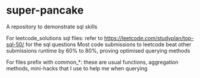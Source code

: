 # super-pancake
A repository to demonstrate sql skills

For leetcode_solutions sql files:
refer to https://leetcode.com/studyplan/top-sql-50/ for the sql questions
Most code submissions to leetcode beat other submissions runtime by 60% to 80%, proving optimised querying methods

For files prefix with common_*:
these are usual functions, aggregation methods, mini-hacks that I use to help me when querying
